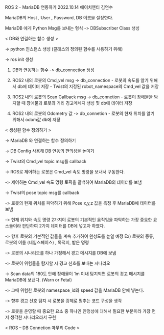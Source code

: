 ROS 2 – MariaDB 연동하기 
                                           2022.10.14 에이치엔티 김연수

MariaDB의 Host , User , Password, DB 이름을 설정한다. 


MariaDB 에게 Python Msg를 보내는 형식 -> DBSubscriber Class 생성

< DB와 연결하는 함수 생성 >

-> python 인스턴스 생성 (클래스의 정의된 함수를 사용하기 위해)


-> ros init 생성 
   1. DB와 연동하는 함수 -> db_connection 생성

   2. ROS2 내의 로봇의 Cmd_vel msg -> db_connection
     - 로봇의 속도를 알기 위해서 db에 데이터 저장
     - Twist의 지정된 robot_namespace의 Cmd_vel 값을 저장

   3. ROS2 내의 로봇의 Scan Callback msg -> db_connetion
     - 로봇이 장애물을 탐지할 때 장애물과 로봇의 거리        경고메세지 생성 및 db에 데이터 저장
    
   4. ROS2 내의 로봇의 Odometry 값 -> db_connetion
     - 로봇의 현재 위치를 알기 위해서 odom값 db에 저장


< 생성된 함수 정의하기 >


-> MariaDB 와 연결하는 함수 정의하기 

-> DB Config 사용해 DB 연동의 편의성을 높이기

-> Twist의 Cmd_vel topic msg를 callback

-> ROS로 제어하는 로봇은 Cmd_vel 속도 명령을 보내서 구동한다. 

-> 제어하는 Cmd_vel 속도 명령 토픽을 콜백하여 MariaDB의 데이터를 보냄

-> Twist의 pose topic msg를 callback

-> 로봇의 현재 위치를 파악하기 위해 Pose x,y,z 값을 측정 후    MariaDB에 데이터를 보냄

-> 현재 위치와 속도 명령 2가지이 로봇의 기본적인 움직임을 파악하는    가장 중요한 요소들이라 판단하여 2가지 데이터를 DB에 넣고자 하였다. 

-> 향후 로봇의 기본적인 값들을 계속 추가하여 완성도를 높일 예정
   Ex) 로봇의 종류, 로봇의 이름 (네임스페이스) , 목적지, 받은 명령

-> 로봇의 시나리오를 하나 가정해서 경고 메시지를 DB에 보냄

-> 로봇이 위험물을 탐지할 시 경고 신호를 보내는 시나리오

-> Scan data의 180도 안에 장애물이 1m 이내 탐지되면    로봇의 경고 메시지를 MariaDB에 보낸다. (Warn or Fetal)

-> 그때 위험한 로봇의 namespace_id와 speed 값을 MariaDB 안에 넣는다.
  
-> 향후 경고 신호 탐지 시 로봇을 강제로 멈추는 코드 구성을 생각

-> 로봇을 운영할 때 중요한 요소 중 하나인 안정성에 대해서 필요한    부분이라 가장 먼저 생각한 시나리오라서 구현

< ROS – DB Connetion 마무리 Code > 

